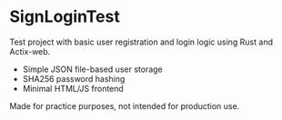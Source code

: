 # SignLoginTest

Test project with basic user registration and login logic using Rust and Actix-web.

- Simple JSON file-based user storage  
- SHA256 password hashing  
- Minimal HTML/JS frontend

Made for practice purposes, not intended for production use.
